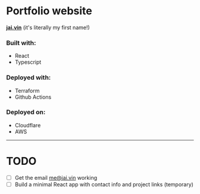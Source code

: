 # Portfolio website

**[jai.vin](https://jai.vin)** (it's literally my first name!)

### Built with:

- React
- Typescript

### Deployed with:

- Terraform
- Github Actions

### Deployed on:

- Cloudflare
- AWS

---

# TODO

- [ ] Get the email me@jai.vin working
- [ ] Build a minimal React app with contact info and project links (temporary)
